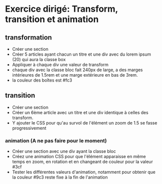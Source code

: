 # Exercice dirigé: Transform, transition et animation

## transformation

- Créer une section
- Créer 5 articles ayant chacun un titre et une div avec du lorem ipsum (20) qui aura la classe box
- Appliquer à chaque div une valeur de transform
- chaque div avec la classe bloc fait 240px de large, a des marges intérieures de 1.5rem et une marge extérieure en bas de 3rem.
- la couleur des boîtes est #fc3


## transition

- Créer une section
- Créer un 6ème article avec un titre et une div identique à celles des transform.
- Y ajouter le CSS pour qu'au survol de l'élément un zoom de 1.5 se fasse progressivement


### animation  (A ne pas faire pour le moment)

- Créer une section avec une div ayant la classe bloc
- Créez une animation CSS pour que l'élément apparaisse en même temps en zoom, en rotation et en changeant de couleur pour la valeur #3cf
- Tester les différentes valeurs d'animation, notamment pour obtenir que la couleur #9c3 reste fixe à la fin de l'animation